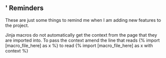 ' Reminders
---
These are just some things to remind me when I am adding new features to the project.

Jinja macros do not automatically get the context from the page that they are imported into.
To pass the context amend the line that reads {% import [macro_file_here] as x %} to read
{% import [macro_file_here] as x with context %}
